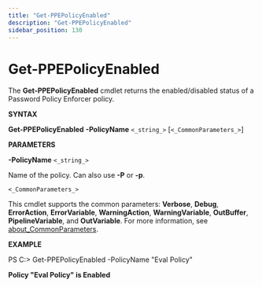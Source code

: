 ```yaml
---
title: "Get-PPEPolicyEnabled"
description: "Get-PPEPolicyEnabled"
sidebar_position: 130
---
```


# Get-PPEPolicyEnabled

The **Get-PPEPolicyEnabled** cmdlet returns the enabled/disabled status of a Password Policy
Enforcer policy.

**SYNTAX**

**Get-PPEPolicyEnabled** **-PolicyName** `<_string_>` [`<_CommonParameters_>`]

**PARAMETERS**

**-PolicyName** `<_string_>`

Name of the policy. Can also use **-P** or **-p**.

`<_CommonParameters_>`

This cmdlet supports the common parameters: **Verbose**, **Debug**, **ErrorAction**,
**ErrorVariable**, **WarningAction**, **WarningVariable**, **OutBuffer**, **PipelineVariable**, and
**OutVariable**. For more information, see [about_CommonParameters](https://learn.microsoft.com/en-us/powershell/module/microsoft.powershell.core/about/about_commonparameters?view=powershell-7.5).

**EXAMPLE**

PS C:\> Get-PPEPolicyEnabled -PolicyName "Eval Policy"

**Policy "Eval Policy" is Enabled**
